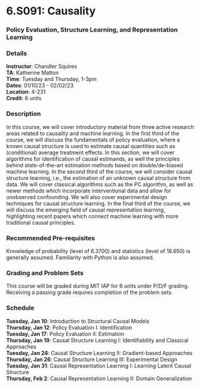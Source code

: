 # 6.S091: Causality
### Policy Evaluation, Structure Learning, and Representation Learning

### Details
**Instructor**: Chandler Squires
\
**TA**: Katherine Matton
\
**Time**: Tuesday and Thursday, 1-3pm
\
**Dates**: 01/10/23 - 02/02/23
\
**Location**: 4-231
\
**Credit**: 6 units

### Description

In this course, we will cover introductory material from three active research areas related to 
causality and machine learning. In the first third of the course, we will discuss the fundamentals 
of policy evaluation, where a known causal structure is used to estimate causal quantities such as 
(conditional) average treatment effects. In this section, we will cover algorithms for identification 
of causal estimands, as well the principles behind state-of-the-art estimation methods based on 
double/de-biased machine learning. In the second third of the course, we will consider causal 
structure learning, i.e., the estimation of an unknown causal structure from data. We will cover 
classical algorithms such as the PC algorithm, as well as newer methods which incorporate interventional 
data and allow for unobserved confounding. We will also cover experimental design techniques for causal 
structure learning. In the final third of the course, we will discuss the emerging field of causal 
representation learning, highlighting recent papers which connect machine learning with more traditional 
causal principles.

### Recommended Pre-requisites

Knowledge of probability (level of 6.3700) and statistics (level of 18.650) is generally assumed. Familiarity 
with Python is also assumed.

### Grading and Problem Sets

This course will be graded during MIT IAP for 6 units under P/D/F grading. Receiving a passing grade requires 
completion of the problem sets.

### Schedule

**Tuesday, Jan 10**: Introduction to Structural Causal Models
\
**Thursday, Jan 12**: Policy Evaluation I: Identification
\
**Tuesday, Jan 17**: Policy Evaluation II: Estimation
\
**Thursday, Jan 19**: Causal Structure Learning I: Identifiability and Classical Approaches
\
**Tuesday, Jan 24**: Causal Structure Learning II: Gradient-based Approaches
\
**Thursday, Jan 26**: Causal Structure Learning III: Experimental Design
\
**Tuesday, Jan 31**: Causal Representation Learning I: Learning Latent Causal Structure
\
**Thursday, Feb 2**: Causal Representation Learning II: Domain Generalization
